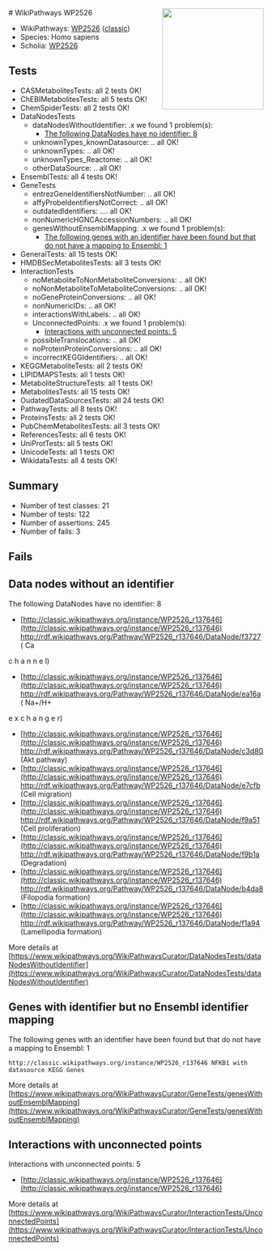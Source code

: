 <img style="float: right; width: 200px" src="https://upload.wikimedia.org/wikipedia/commons/thumb/8/83/Wplogo_with_text_500.png/640px-Wplogo_with_text_500.png" />
# WikiPathways WP2526

* WikiPathways: [WP2526](https://wikipathways.org/pathways/WP2526) ([classic](https://classic.wikipathways.org/instance/WP2526))
* Species: Homo sapiens
* Scholia: [WP2526](https://scholia.toolforge.org/wikipathways/WP2526)
## Tests
* CASMetabolitesTests: all 2 tests OK!
* ChEBIMetabolitesTests: all 5 tests OK!
* ChemSpiderTests: all 2 tests OK!
* DataNodesTests
    * dataNodesWithoutIdentifier: .x we found 1 problem(s):
        * [The following DataNodes have no identifier: 8](#d2d32fa7)
    * unknownTypes_knownDatasource: .. all OK!
    * unknownTypes: .. all OK!
    * unknownTypes_Reactome: .. all OK!
    * otherDataSource: .. all OK!
* EnsemblTests: all 4 tests OK!
* GeneTests
    * entrezGeneIdentifiersNotNumber: .. all OK!
    * affyProbeIdentifiersNotCorrect: .. all OK!
    * outdatedIdentifiers: .... all OK!
    * nonNumericHGNCAccessionNumbers: .. all OK!
    * genesWithoutEnsemblMapping: .x we found 1 problem(s):
        * [The following genes with an identifier have been found but that do not have a mapping to Ensembl: 1](#40286d83)
* GeneralTests: all 15 tests OK!
* HMDBSecMetabolitesTests: all 3 tests OK!
* InteractionTests
    * noMetaboliteToNonMetaboliteConversions: .. all OK!
    * noNonMetaboliteToMetaboliteConversions: .. all OK!
    * noGeneProteinConversions: .. all OK!
    * nonNumericIDs: .. all OK!
    * interactionsWithLabels: .. all OK!
    * UnconnectedPoints: .x we found 1 problem(s):
        * [Interactions with unconnected points: 5](#35a61add)
    * possibleTranslocations: .. all OK!
    * noProteinProteinConversions: .. all OK!
    * incorrectKEGGIdentifiers: .. all OK!
* KEGGMetaboliteTests: all 2 tests OK!
* LIPIDMAPSTests: all 1 tests OK!
* MetaboliteStructureTests: all 1 tests OK!
* MetabolitesTests: all 15 tests OK!
* OudatedDataSourcesTests: all 24 tests OK!
* PathwayTests: all 8 tests OK!
* ProteinsTests: all 2 tests OK!
* PubChemMetabolitesTests: all 3 tests OK!
* ReferencesTests: all 6 tests OK!
* UniProtTests: all 5 tests OK!
* UnicodeTests: all 1 tests OK!
* WikidataTests: all 4 tests OK!


## Summary

* Number of test classes: 21
* Number of tests: 122
* Number of assertions: 245
* Number of fails: 3

## Fails

<a name="d2d32fa7" />

## Data nodes without an identifier

The following DataNodes have no identifier: 8

* [http://classic.wikipathways.org/instance/WP2526_r137646](http://classic.wikipathways.org/instance/WP2526_r137646) http://rdf.wikipathways.org/Pathway/WP2526_r137646/DataNode/f3727 (
Ca

c
h
a
n
n
e
l)
* [http://classic.wikipathways.org/instance/WP2526_r137646](http://classic.wikipathways.org/instance/WP2526_r137646) http://rdf.wikipathways.org/Pathway/WP2526_r137646/DataNode/ea16a (
Na+/H+

e
x
c
h
a
n
g
e
r)
* [http://classic.wikipathways.org/instance/WP2526_r137646](http://classic.wikipathways.org/instance/WP2526_r137646) http://rdf.wikipathways.org/Pathway/WP2526_r137646/DataNode/c3d80 (Akt
pathway)
* [http://classic.wikipathways.org/instance/WP2526_r137646](http://classic.wikipathways.org/instance/WP2526_r137646) http://rdf.wikipathways.org/Pathway/WP2526_r137646/DataNode/e7cfb (Cell migration)
* [http://classic.wikipathways.org/instance/WP2526_r137646](http://classic.wikipathways.org/instance/WP2526_r137646) http://rdf.wikipathways.org/Pathway/WP2526_r137646/DataNode/f9a51 (Cell proliferation)
* [http://classic.wikipathways.org/instance/WP2526_r137646](http://classic.wikipathways.org/instance/WP2526_r137646) http://rdf.wikipathways.org/Pathway/WP2526_r137646/DataNode/f9b1a (Degradation)
* [http://classic.wikipathways.org/instance/WP2526_r137646](http://classic.wikipathways.org/instance/WP2526_r137646) http://rdf.wikipathways.org/Pathway/WP2526_r137646/DataNode/b4da8 (Filopodia
formation)
* [http://classic.wikipathways.org/instance/WP2526_r137646](http://classic.wikipathways.org/instance/WP2526_r137646) http://rdf.wikipathways.org/Pathway/WP2526_r137646/DataNode/f1a94 (Lamellipodia
formation)


More details at [https://www.wikipathways.org/WikiPathwaysCurator/DataNodesTests/dataNodesWithoutIdentifier](https://www.wikipathways.org/WikiPathwaysCurator/DataNodesTests/dataNodesWithoutIdentifier)

<a name="40286d83" />

## Genes with identifier but no Ensembl identifier mapping

The following genes with an identifier have been found but that do not have a mapping to Ensembl: 1
```
http://classic.wikipathways.org/instance/WP2526_r137646 NFKB1 with datasource KEGG Genes
```

More details at [https://www.wikipathways.org/WikiPathwaysCurator/GeneTests/genesWithoutEnsemblMapping](https://www.wikipathways.org/WikiPathwaysCurator/GeneTests/genesWithoutEnsemblMapping)

<a name="35a61add" />

## Interactions with unconnected points

Interactions with unconnected points: 5

* [http://classic.wikipathways.org/instance/WP2526_r137646](http://classic.wikipathways.org/instance/WP2526_r137646)


More details at [https://www.wikipathways.org/WikiPathwaysCurator/InteractionTests/UnconnectedPoints](https://www.wikipathways.org/WikiPathwaysCurator/InteractionTests/UnconnectedPoints)

